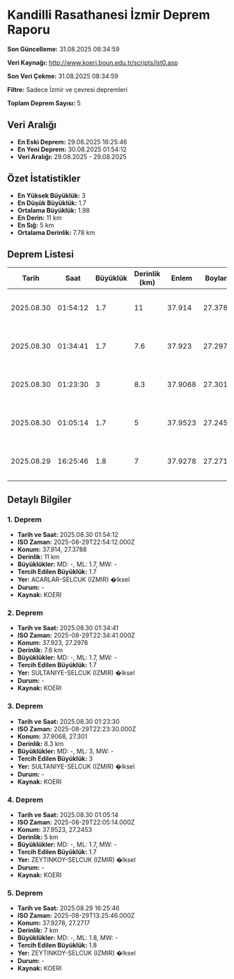 # Kandilli Rasathanesi İzmir Deprem Raporu

**Son Güncelleme:** 31.08.2025 08:34:59

**Veri Kaynağı:** http://www.koeri.boun.edu.tr/scripts/lst0.asp

**Son Veri Çekme:** 31.08.2025 08:34:59

**Filtre:** Sadece İzmir ve çevresi depremleri

**Toplam Deprem Sayısı:** 5

## Veri Aralığı

- **En Eski Deprem:** 29.08.2025 16:25:46
- **En Yeni Deprem:** 30.08.2025 01:54:12
- **Veri Aralığı:** 29.08.2025 - 29.08.2025

## Özet İstatistikler

- **En Yüksek Büyüklük:** 3
- **En Düşük Büyüklük:** 1.7
- **Ortalama Büyüklük:** 1.98
- **En Derin:** 11 km
- **En Sığ:** 5 km
- **Ortalama Derinlik:** 7.78 km

## Deprem Listesi

| Tarih | Saat | Büyüklük | Derinlik (km) | Enlem | Boylam | Konum | Durum |
|-------|------|----------|---------------|-------|--------|-------|-------|
| 2025.08.30 | 01:54:12 | 1.7 | 11 | 37.914 | 27.3788 | ACARLAR-SELCUK (IZMIR) �lksel | - |
| 2025.08.30 | 01:34:41 | 1.7 | 7.6 | 37.923 | 27.2978 | SULTANIYE-SELCUK (IZMIR) �lksel | - |
| 2025.08.30 | 01:23:30 | 3 | 8.3 | 37.9068 | 27.301 | SULTANIYE-SELCUK (IZMIR) �lksel | - |
| 2025.08.30 | 01:05:14 | 1.7 | 5 | 37.9523 | 27.2453 | ZEYTINKOY-SELCUK (IZMIR) �lksel | - |
| 2025.08.29 | 16:25:46 | 1.8 | 7 | 37.9278 | 27.2717 | ZEYTINKOY-SELCUK (IZMIR) �lksel | - |

## Detaylı Bilgiler

### 1. Deprem

- **Tarih ve Saat:** 2025.08.30 01:54:12
- **ISO Zaman:** 2025-08-29T22:54:12.000Z
- **Konum:** 37.914, 27.3788
- **Derinlik:** 11 km
- **Büyüklükler:** MD: -, ML: 1.7, MW: -
- **Tercih Edilen Büyüklük:** 1.7
- **Yer:** ACARLAR-SELCUK (IZMIR) �lksel
- **Durum:** -
- **Kaynak:** KOERI

### 2. Deprem

- **Tarih ve Saat:** 2025.08.30 01:34:41
- **ISO Zaman:** 2025-08-29T22:34:41.000Z
- **Konum:** 37.923, 27.2978
- **Derinlik:** 7.6 km
- **Büyüklükler:** MD: -, ML: 1.7, MW: -
- **Tercih Edilen Büyüklük:** 1.7
- **Yer:** SULTANIYE-SELCUK (IZMIR) �lksel
- **Durum:** -
- **Kaynak:** KOERI

### 3. Deprem

- **Tarih ve Saat:** 2025.08.30 01:23:30
- **ISO Zaman:** 2025-08-29T22:23:30.000Z
- **Konum:** 37.9068, 27.301
- **Derinlik:** 8.3 km
- **Büyüklükler:** MD: -, ML: 3, MW: -
- **Tercih Edilen Büyüklük:** 3
- **Yer:** SULTANIYE-SELCUK (IZMIR) �lksel
- **Durum:** -
- **Kaynak:** KOERI

### 4. Deprem

- **Tarih ve Saat:** 2025.08.30 01:05:14
- **ISO Zaman:** 2025-08-29T22:05:14.000Z
- **Konum:** 37.9523, 27.2453
- **Derinlik:** 5 km
- **Büyüklükler:** MD: -, ML: 1.7, MW: -
- **Tercih Edilen Büyüklük:** 1.7
- **Yer:** ZEYTINKOY-SELCUK (IZMIR) �lksel
- **Durum:** -
- **Kaynak:** KOERI

### 5. Deprem

- **Tarih ve Saat:** 2025.08.29 16:25:46
- **ISO Zaman:** 2025-08-29T13:25:46.000Z
- **Konum:** 37.9278, 27.2717
- **Derinlik:** 7 km
- **Büyüklükler:** MD: -, ML: 1.8, MW: -
- **Tercih Edilen Büyüklük:** 1.8
- **Yer:** ZEYTINKOY-SELCUK (IZMIR) �lksel
- **Durum:** -
- **Kaynak:** KOERI

